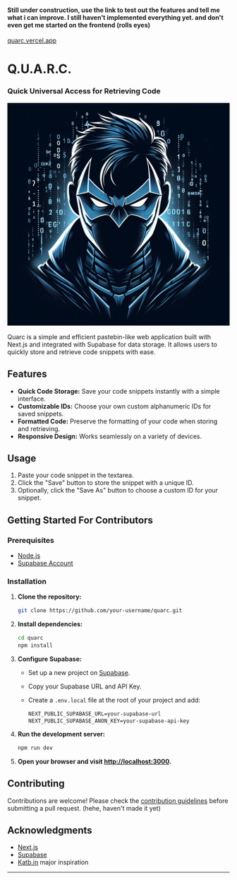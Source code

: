 #### Still under construction, use the link to test out the features and tell me what i can improve. I still haven't implemented everything yet. and don't even get me started on the frontend (rolls eyes) ##

[quarc.vercel.app](quarc.vercel.app)

# Q.U.A.R.C.
### Quick Universal Access for Retrieving Code

![Quarc Logo](public/logo.jpeg)

Quarc is a simple and efficient pastebin-like web application built with Next.js and integrated with Supabase for data storage. It allows users to quickly store and retrieve code snippets with ease.

## Features

- **Quick Code Storage:** Save your code snippets instantly with a simple interface.
- **Customizable IDs:** Choose your own custom alphanumeric IDs for saved snippets.
- **Formatted Code:** Preserve the formatting of your code when storing and retrieving.
- **Responsive Design:** Works seamlessly on a variety of devices.

## Usage

1. Paste your code snippet in the textarea.
2. Click the "Save" button to store the snippet with a unique ID.
3. Optionally, click the "Save As" button to choose a custom ID for your snippet.


## Getting Started For Contributors

### Prerequisites

- [Node.js](https://nodejs.org/)
- [Supabase Account](https://supabase.io/)

### Installation

1. **Clone the repository:**

   ```bash
   git clone https://github.com/your-username/quarc.git
   ```

2. **Install dependencies:**

   ```bash
   cd quarc
   npm install
   ```

3. **Configure Supabase:**

   - Set up a new project on [Supabase](https://supabase.io/).
   - Copy your Supabase URL and API Key.
   - Create a `.env.local` file at the root of your project and add:

     ```env
     NEXT_PUBLIC_SUPABASE_URL=your-supabase-url
     NEXT_PUBLIC_SUPABASE_ANON_KEY=your-supabase-api-key
     ```

4. **Run the development server:**

   ```bash
   npm run dev
   ```

5. **Open your browser and visit [http://localhost:3000](http://localhost:3000).**

## Contributing

Contributions are welcome! Please check the [contribution guidelines](CONTRIBUTING.md) before submitting a pull request.
(hehe, haven't made it yet)

<!-- ## License

This project is licensed under the [MIT License](LICENSE). -->

## Acknowledgments

- [Next.js](https://nextjs.org/)
- [Supabase](https://supabase.io/)
- [Katb.in](https://katb.in/) major inspiration

---
